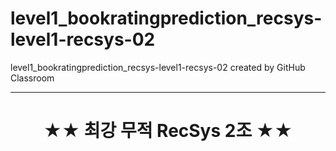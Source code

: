 # level1_bookratingprediction_recsys-level1-recsys-02

level1_bookratingprediction_recsys-level1-recsys-02 created by GitHub Classroom

---
# <center>★★ 최강 무적 RecSys 2조 ★★</center>  
